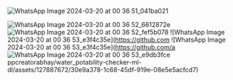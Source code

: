 ![WhatsApp Image 2024-03-20 at 00 36 51_041ba021](https://github.com/appcreatorabhay/water_potability-checker-ml-dl/assets/127887672/f1a83103-3f97-4c49-9283-4072d3d82884)

![WhatsApp Image 2024-03-20 at 00 36 52_6612872e](https://github.com/appcreatorabhay/water_potability-checker-ml-dl/assets/127887672/6fcb562f-5b9c-4d8d-aba6-8213395d89e3)
![WhatsApp Image 2024-03-20 at 00 36 52_fef5b078](https://github.com/appcreatorabhay/water_potability-checker-ml-dl/assets/127887672/f1fa4b84-9393-49b6-9b61-79a3cef283a0)
![WhatsApp Image 2024-03-20 at 00 36 53_e3f4c35e](https://github.com
![WhatsApp Image 2024-03-20 at 00 36 53_e3f4c35e](https://github.com/a
![WhatsApp Image 2024-03-20 at 00 36 53_e9db3fce](https://github.com/appcreatorabhay/water_potability-checker-ml-dl/assets/127887672/55ff2e57-becb-47dc-874d-601a2b8dd20c)
ppcreatorabhay/water_potability-checker-ml-dl/assets/127887672/30e9a378-1c68-45df-919e-08e5e5acfcd7)
